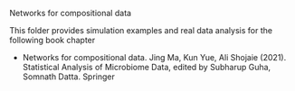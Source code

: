 Networks for compositional data

This folder provides simulation examples and real data analysis for the following book chapter 

- Networks for compositional data. Jing Ma, Kun Yue, Ali Shojaie (2021). Statistical Analysis of Microbiome Data, edited by Subharup Guha, Somnath Datta. Springer
